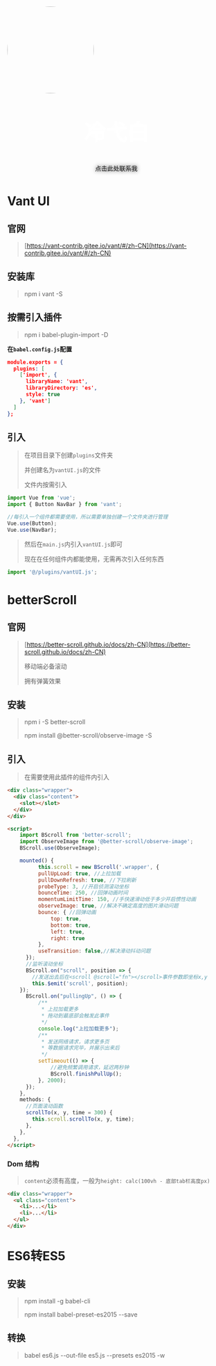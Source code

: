 <img src="http://lengyibai.gitee.io/img-bed/img/lyb.png" style="width:200px;margin:0 auto;border-radius:50%" />

<p style="font-size:50px;font-weight:bold;width:100%;text-align:center;color:#fff;text-shadow:0 0 15px">冷弋白</p>
<p style="text-align:center;color:#aaa;position: relative;top:-10px;text-shadow:0 0 10px"><a href='https://wpa.qq.com/msgrd?v=3&uin=1329670984&site=qq&menu=yes' style='text-decoration: none;
'>点击此处联系我</a></p>

# Vant UI

## 官网

> [https://vant-contrib.gitee.io/vant/#/zh-CN](https://vant-contrib.gitee.io/vant/#/zh-CN)

## 安装库

> npm i vant -S

## 按需引入插件

> npm i babel-plugin-import -D

**在`babel.config.js`配置**

```json
module.exports = {
  plugins: [
    ['import', {
      libraryName: 'vant',
      libraryDirectory: 'es',
      style: true
    }, 'vant']
  ]
};
```

## 引入

> 在项目目录下创建`plugins`文件夹
>
> 并创建名为`vantUI.js`的文件
>
> 文件内按需引入

```js
import Vue from 'vue';
import { Button NavBar } from 'vant';

//每引入一个组件都需要使用，所以需要单独创建一个文件夹进行管理
Vue.use(Button);
Vue.use(NavBar);
```

> 然后在`main.js`内引入`vantUI.js`即可
>
> 现在在任何组件内都能使用，无需再次引入任何东西

```js
import '@/plugins/vantUI.js';
```

# betterScroll

## 官网

> [https://better-scroll.github.io/docs/zh-CN](https://better-scroll.github.io/docs/zh-CN)
>
> 移动端必备滚动
>
> 拥有弹簧效果

## 安装

> npm i -S better-scroll
>
> npm install @better-scroll/observe-image -S

## 引入

> 在需要使用此插件的组件内引入

```html
<div class="wrapper">
  <div class="content">
    <slot></slot>
  </div>
</div>

<script>
    import BScroll from 'better-scroll';
    import ObserveImage from '@better-scroll/observe-image';
    BScroll.use(ObserveImage);

    mounted() {
          this.scroll = new BScroll('.wrapper', {
          pullUpLoad: true, //上拉加载
          pullDownRefresh: true, //下拉刷新
          probeType: 3, //开启侦测滚动坐标
          bounceTime: 250, //回弹动画时间
          momentumLimitTime: 150, //手快速滑动低于多少开启惯性动画
          observeImage: true, //解决不确定高度的图片滑动问题
          bounce: { //回弹动画
              top: true,
              bottom: true,
              left: true,
              right: true
          },
          useTransition: false,//解决滑动抖动问题
      });
      //监听滚动坐标
      BScroll.on("scroll", position => {
        //发送出去后在<scroll @scroll="fn"></scroll>事件参数即坐标x,y
      	this.$emit('scroll', position);
    });
      BScroll.on("pullingUp", () => {
          /**
           * 上拉加载更多
           * 拖动到最底部会触发此事件
           */
          console.log("上拉加载更多");
          /**
           * 发送网络请求，请求更多页
           * 等数据请求完毕，并展示出来后
           */
          setTimeout(() => {
              //避免频繁调用请求，延迟两秒钟
              BScroll.finishPullUp();
          }, 2000);
      });
    },
    methods: {
      //页面滚动函数
      scrollTo(x, y, time = 300) {
        this.scroll.scrollTo(x, y, time);
      },
    },
  },
</script>
```

### Dom 结构

> `content`必须有高度，一般为`height: calc(100vh - 底部tab栏高度px)`

```html
<div class="wrapper">
  <ul class="content">
    <li>...</li>
    <li>...</li>
  </ul>
</div>
```

# ES6转ES5

## 安装

> npm install -g babel-cli
>
> npm install babel-preset-es2015 --save

## 转换

> babel es6.js --out-file es5.js --presets es2015 -w

